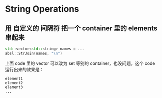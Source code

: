 # String Operations

## 用 自定义的 间隔符 把一个 container 里的 elements 串起来
```cpp
std::vector<std::string> names = ...
absl::StrJoin(names, "\n")
```
上面 code 里的 vector 可以改为 set 等别的 container，也没问题。这个 code 运行出来的效果是：
```
element1
element2
element3
...
```

